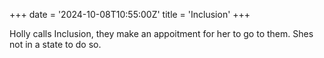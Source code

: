 +++
date = '2024-10-08T10:55:00Z'
title = 'Inclusion'
+++

Holly calls Inclusion, they make an appoitment for her to go to them.
Shes not in a state to do so.
